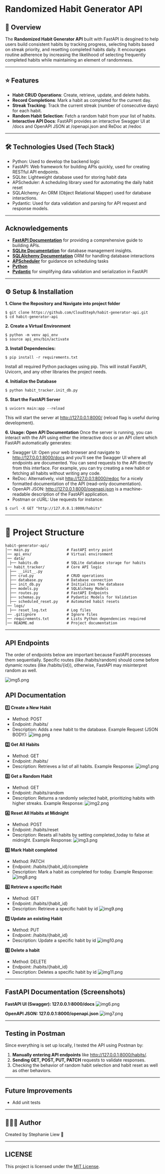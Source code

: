 # Randomized Habit Generator API
## 📌 Overview
The **Randomized Habit Generator API** built with FastAPI is desgined to help users build consistent habits by tracking progress, selecting habits based on streak priority, and resetting completed habits daily. It encourages routine adherence by increasing the likelihood of selecting frequently completed habits while maintaining an element of randomness.

---

## ⭐️ Features
- **Habit CRUD Operations**: Create, retrieve, update, and delete habits.
- **Record Completions**: Mark a habit as completed for the current day.
- **Streak Tracking**: Track the current streak (number of consecutive days) for each habit.
- **Random Habit Selection**: Fetch a random habit from your list of habits.
- **Interactive API Docs**: FastAPI provides an interactive Swagger UI at /docs and OpenAPI JSON at /openapi.json and ReDoc at /redoc

---

## 🛠️ Technologies Used (Tech Stack)
- Python: Used to develop the backend logic
- FastAPI: Web framework for building APIs quickly, used for creating RESTful API endpoints.
- SQLite: Lightweight database used for storing habit data
- APScheduler: A scheduling library used for automating the daily habit reset
- SQLAlchemy: An ORM (Object Relational Mapper) used for database interactions.
- Pydantic: Used for data validation and parsing for API request and response models.

---

## Acknowledgements

- **[FastAPI Documentation](https://fastapi.tiangolo.com/#example-upgrade)** for providing a comprehensive guide to building APIs.
- **[SQLite Documentation](https://www.sqlite.org/docs.html)** for database management insights.
- **[SQLAlchemy Documentation](https://docs.sqlalchemy.org/en/20/)** ORM for handling database interactions
- **[APScheduler](https://pypi.org/project/APScheduler/)** for guidance on scheduling tasks
- **[Python](https://www.w3schools.com/python/default.asp)**
- **[Pydantic](https://docs.pydantic.dev/latest/)** for simplifying data validation and serialization in FastAPI

---

## ⚙️ Setup & Installation 

**1. Clone the Repository and Navigate into project folder**
```
$ git clone https://github.com/CloudSteph/habit-generator-api.git
$ cd habit-generator-api
```

**2. Create a Virtual Environment**
```
$ python -m venv api_env
$ source api_env/bin/activate
```

**3. Install Dependencies:**
```
$ pip install -r requirements.txt
```
Install all required Python packages using pip. This will install FastAPI, Uvicorn, and any other libraries the project needs.

**4. Initialize the Database**
```
$ python habit_tracker.init_db.py
```

**5. Start the FastAPI Server**
```
$ uvicorn main:app --reload
```
This will start the server at http://127.0.0.1:8000/ (reload flag is useful during development).

**6. Usage: Open API Documentation**
Once the server is running, you can interact with the API using either the interactive docs or an API client which FastAPI automatically generates:

- Swagger UI: Open your web browser and navigate to http://127.0.0.1:8000/docs and you'll see the Swagger UI where all endpoints are documented. You can send requests to the API directly from this interface. For example, you can try creating a new habit or fetching all habits without writing any code.
- ReDoc: Alternatively, visit http://127.0.0.1:8000/redoc for a nicely formatted documentation of the API (read-only documentation).
- OpenAPI JSON: http://127.0.0.1:8000/openapi.json is a machine-readable description of the FastAPI application.
- Postman or cURL: Use requests for instance:
```
$ curl -X GET "http://127.0.0.1:8000/habits"
```

---

# 📁 Project Structure
```
habit-generator-api/ 
│── main.py      	        # FastAPI entry point 
│── api_env/       	        # Virtual environment 
│── data/
│ ├── habits.db             # SQLite database storage for habits
│── habit_tracker/          # Core API logic
│ ├── __init__.py 	    
│ ├── crud.py               # CRUD operations
│ ├── database.py           # Database connection
│ ├── init_db.py            # Initializes the database 
│ ├── models.py             # SQLAlchemy Models
│ ├── routes.py             # FastAPI Endpoints
│ ├── schemas.py            # Pydantic Models for Validation
│ ├── scheduled_reset.py    # Automated habit resets
│── logs/
│ ├── reset_log.txt         # Log files
│── .gitignore              # Ignore files
│── requirements.txt        # Lists Python dependencies required 
│── README.md 		        # Project documentation
```
---

## API Endpoints
The order of endpoints below are important because FastAPI processes them sequentially. Specific routes (like /habits/random) should come before dynamic routes (like /habits/{id}), otherwise, FastAPI may misinterpret random as well.

![img5.png](projects_images/img5.png)

## API Documentation

**1️⃣ Create a New Habit**
- Method: POST
- Endpoint: /habits/
- Description: Adds a new habit to the database.
Example Request (JSON BODY):
![img.png](projects_images/img.png)

**2️⃣ Get All Habits**
- Method: GET
- Endpoint: /habits/
- Description: Retrieves a list of all habits.
Example Response:
![img1.png](projects_images/img1.png)

**3️⃣ Get a Random Habit**
- Method: GET
- Endpoint: /habits/random
- Description: Returns a randomly selected habit, prioritizing habits with higher streaks.
Example Response:
![img2.png](projects_images/img2.png)

**4️⃣ Reset All Habits at Midnight**
- Method: POST
- Endpoint: /habits/reset
- Description: Resets all habits by setting completed_today to false at midnight.
Example Response:
![img3.png](projects_images/img3.png)

**5️⃣ Mark Habit completed**
- Method: PATCH
- Endpoint: /habits/{habit_id}/complete
- Description: Mark a habit as completed for today.
Example Response:
![img8.png](projects_images/img8.png)

**6️⃣ Retrieve a specific Habit**
- Method: GET
- Endpoint: /habits/{habit_id}
- Description: Retrieve a specific habit by id
![img9.png](projects_images/img9/png)

**7️⃣ Update an existing Habit**
- Method: PUT
- Endpoint: /habits/{habit_id}
- Description: Update a specific habit by id
![img10.png](projects_images/img10.png)

**8️⃣ Delete a habit**
- Method: DELETE
- Endpoint: /habits/{habit_id}
- Description: Deletes a specific habit by id
![img11.png](projects_images/img11.png)

---

## FastAPI Documentation (Screenshots)

**FastAPI UI (Swagger): 127.0.0.1:8000/docs**
![img6.png](projects_images/img6.png)

**OpenAPI JSON: 127.0.0.1:8000/openapi.json**
![img7.png](projects_images/img7.png)

---

## Testing in Postman
Since everything is set up locally, I tested the API using Postman by:
1. **Manually  entering API endpoints** like http://127.0.0.1:8000/habits/.
2. **Sending GET, POST, PUT, PATCH** requests to validate responses.
3. Checking the behavior of random habit selection and habit reset as well as other behaviors.

---

## Future Improvements
- Add unit tests

---

## 👩🏻‍💻 Author

Created by Stephanie Liew 🚀

---

## LICENSE

This project is licensed under the [MIT License](LICENSE.md).
